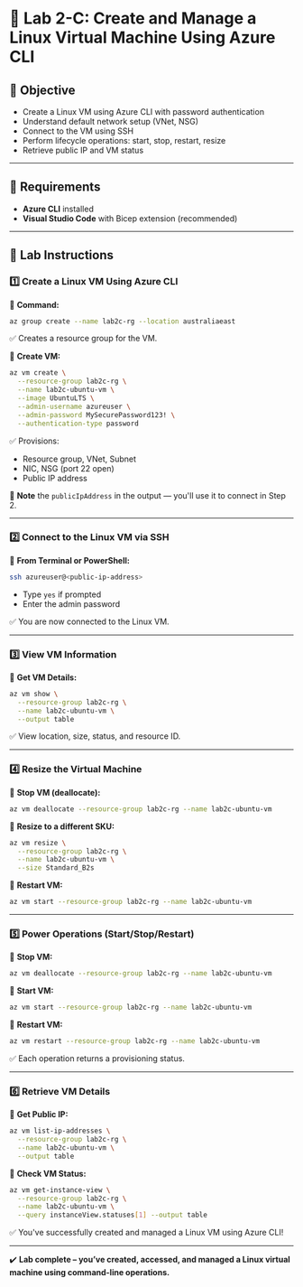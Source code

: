 # 🐧 Lab 2-C: Create and Manage a Linux Virtual Machine Using Azure CLI

## 🎯 Objective

- Create a Linux VM using Azure CLI with password authentication
- Understand default network setup (VNet, NSG)
- Connect to the VM using SSH
- Perform lifecycle operations: start, stop, restart, resize
- Retrieve public IP and VM status

---

## 🧰 Requirements

- **Azure CLI** installed
- **Visual Studio Code** with Bicep extension (recommended)

---

## 👣 Lab Instructions

### 1️⃣ Create a Linux VM Using Azure CLI

🔹 **Command:**

```bash
az group create --name lab2c-rg --location australiaeast
```

✅ Creates a resource group for the VM.

🔹 **Create VM:**

```bash
az vm create \
  --resource-group lab2c-rg \
  --name lab2c-ubuntu-vm \
  --image UbuntuLTS \
  --admin-username azureuser \
  --admin-password MySecurePassword123! \
  --authentication-type password
```

✅ Provisions:

- Resource group, VNet, Subnet
- NIC, NSG (port 22 open)
- Public IP address

📝 **Note** the `publicIpAddress` in the output — you'll use it to connect in Step 2.

---

### 2️⃣ Connect to the Linux VM via SSH

🔹 **From Terminal or PowerShell:**

```bash
ssh azureuser@<public-ip-address>
```

- Type `yes` if prompted
- Enter the admin password

✅ You are now connected to the Linux VM.

---

### 3️⃣ View VM Information

🔹 **Get VM Details:**

```bash
az vm show \
  --resource-group lab2c-rg \
  --name lab2c-ubuntu-vm \
  --output table
```

✅ View location, size, status, and resource ID.

---

### 4️⃣ Resize the Virtual Machine

🔹 **Stop VM (deallocate):**

```bash
az vm deallocate --resource-group lab2c-rg --name lab2c-ubuntu-vm
```

🔹 **Resize to a different SKU:**

```bash
az vm resize \
  --resource-group lab2c-rg \
  --name lab2c-ubuntu-vm \
  --size Standard_B2s
```

🔹 **Restart VM:**

```bash
az vm start --resource-group lab2c-rg --name lab2c-ubuntu-vm
```

---

### 5️⃣ Power Operations (Start/Stop/Restart)

🔹 **Stop VM:**

```bash
az vm deallocate --resource-group lab2c-rg --name lab2c-ubuntu-vm
```

🔹 **Start VM:**

```bash
az vm start --resource-group lab2c-rg --name lab2c-ubuntu-vm
```

🔹 **Restart VM:**

```bash
az vm restart --resource-group lab2c-rg --name lab2c-ubuntu-vm
```

✅ Each operation returns a provisioning status.

---

### 6️⃣ Retrieve VM Details

🔹 **Get Public IP:**

```bash
az vm list-ip-addresses \
  --resource-group lab2c-rg \
  --name lab2c-ubuntu-vm \
  --output table
```

🔹 **Check VM Status:**

```bash
az vm get-instance-view \
  --resource-group lab2c-rg \
  --name lab2c-ubuntu-vm \
  --query instanceView.statuses[1] --output table
```

✅ You've successfully created and managed a Linux VM using Azure CLI!

---

✔️ **Lab complete – you’ve created, accessed, and managed a Linux virtual machine using command-line operations.**

